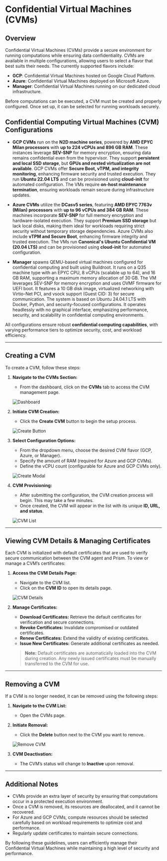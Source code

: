 # Confidential Virtual Machines (CVMs)

## Overview

Confidential Virtual Machines (CVMs) provide a secure environment for running computations while ensuring data confidentiality. CVMs are available in multiple configurations, allowing users to select a flavor that best suits their needs. The currently supported flavors include:

- **GCP**: Confidential Virtual Machines hosted on Google Cloud Platform.
- **Azure**: Confidential Virtual Machines deployed on Microsoft Azure.
- **Manager**: Confidential Virtual Machines running on our dedicated cloud infrastructure.

Before computations can be executed, a CVM must be created and properly configured. Once set up, it can be selected for running workloads securely.

## **Confidential Computing Virtual Machines (CVM) Configurations**  

- **GCP CVMs** run on the **N2D machine series**, powered by **AMD EPYC Milan processors** with **up to 224 vCPUs and 896 GB RAM**. These instances leverage **SEV-SNP** for memory encryption, ensuring data remains confidential even from the hypervisor. They support **persistent and local SSD storage**, but **GPUs and nested virtualization are not available**. GCP CVMs offer **Secure Boot, vTPM, and integrity monitoring**, enhancing firmware security and trusted execution. They run **Ubuntu 22.04 LTS** and can be provisioned using **cloud-init** for automated configuration. The VMs require **on-host maintenance termination**, ensuring workloads remain secure during infrastructure updates.

- **Azure CVMs** utilize the **DCasv5 series**, featuring **AMD EPYC 7763v (Milan) processors** with **up to 96 vCPUs and 384 GB RAM**. These machines incorporate **SEV-SNP** for full memory encryption and hardware-isolated execution. They support **Premium SSD storage** but lack local disks, making them ideal for workloads requiring strict security without temporary storage dependencies. Azure CVMs also include **vTPM and Secure Boot**, enhancing firmware integrity and trusted execution. The VMs run **Canonical's Ubuntu Confidential VM (20.04 LTS)** and can be provisioned using **cloud-init** for automated configuration.  

- **Manager** spawns QEMU-based virtual machines configured for confidential computing and built using Buildroot. It runs on a Q35 machine type with an EPYC CPU, 8 vCPUs (scalable up to 64), and 16 GB RAM, supporting a maximum memory allocation of 30 GB. The VM leverages SEV-SNP for memory encryption and uses OVMF firmware for UEFI boot. It features a 10 GB disk image, virtualized networking with Virtio-Net PCI, and vsock support (Guest CID: 3) for secure communication. The system is based on Ubuntu 24.04.1 LTS with Docker, Python, and security-focused configurations. It operates headlessly with no graphical interface, emphasizing performance, security, and scalability in confidential computing environments. 

All configurations ensure robust **confidential computing capabilities**, with varying performance tiers to optimize security, cost, and workload efficiency.

---

## Creating a CVM

To create a CVM, follow these steps:

1. **Navigate to the CVMs Section:**

   - From the dashboard, click on the **CVMs** tab to access the CVM management page.

   ![Dashboard](img/cvms/dashboard.png)

2. **Initiate CVM Creation:**

   - Click the **Create CVM** button to begin the setup process.

   ![Create Button](img/cvms/create_button.png)

3. **Select Configuration Options:**

   - From the dropdown menu, choose the desired CVM flavor (GCP, Azure, or Manager).
   - Specify the amount of RAM (required for Azure and GCP CVMs).
   - Define the vCPU count (configurable for Azure and GCP CVMs only).

   ![Create Modal](img/cvms/create_modal.png)

4. **CVM Provisioning:**

   - After submitting the configuration, the CVM creation process will begin. This may take a few minutes.
   - Once created, the CVM will appear in the list with its unique **ID, URL, and status**.

   ![CVM List](img/cvms/cvms_list.png)

---

## Viewing CVM Details & Managing Certificates

Each CVM is initialized with default certificates that are used to verify secure communication between the CVM agent and Prism. To view or manage a CVM’s certificates:

1. **Access the CVM Details Page:**

   - Navigate to the CVM list.
   - Click on the **CVM ID** to open its details page.

   ![CVM Details](img/cvms/cvm_details_page.png)

2. **Manage Certificates:**

   - **Download Certificates:** Retrieve the default certificates for verification and secure connections.
   - **Revoke Certificates:** Invalidate compromised or outdated certificates.
   - **Renew Certificates:** Extend the validity of existing certificates.
   - **Issue New Certificates:** Generate additional certificates as needed.

   > **Note:** Default certificates are automatically loaded into the CVM during creation. Any newly issued certificates must be manually transferred to the CVM for use.

---

## Removing a CVM

If a CVM is no longer needed, it can be removed using the following steps:

1. **Navigate to the CVM List:**

   - Open the CVMs page.

2. **Initiate Removal:**

   - Click the **Delete** button next to the CVM you want to remove.

   ![Remove CVM](img/cvms/cvm_removal.png)

3. **CVM Deactivation:**
   - The CVM’s status will change to **Inactive** upon removal.

---

## Additional Notes

- CVMs provide an extra layer of security by ensuring that computations occur in a protected execution environment.
- Once a CVM is removed, its resources are deallocated, and it cannot be recovered.
- For Azure and GCP CVMs, compute resources should be selected carefully based on workload requirements to optimize cost and performance.
- Regularly update certificates to maintain secure connections.

By following these guidelines, users can efficiently manage their Confidential Virtual Machines while maintaining a high level of security and performance.
